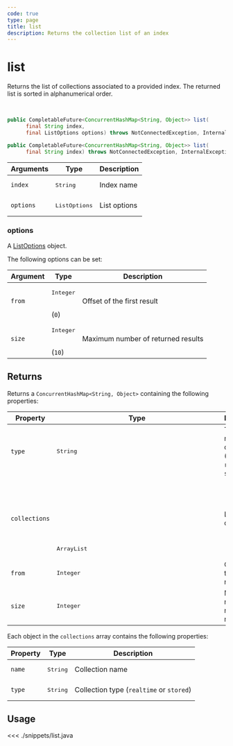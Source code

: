 ```yaml
---
code: true
type: page
title: list
description: Returns the collection list of an index
---
```


# list

Returns the list of collections associated to a provided index.
The returned list is sorted in alphanumerical order.

<br/>

```java
public CompletableFuture<ConcurrentHashMap<String, Object>> list(
      final String index,
      final ListOptions options) throws NotConnectedException, InternalException

public CompletableFuture<ConcurrentHashMap<String, Object>> list(
      final String index) throws NotConnectedException, InternalException
```


| Arguments | Type                   | Description   |
| --------- | ---------------------- | ------------- |
| `index`   | <pre>String</pre>      | Index name    |
| `options` | <pre>ListOptions</pre> | List options |

### options

A [ListOptions](/sdk/java/3/core-classes/list-options) object.

The following options can be set:

| Argument   | Type                             | Description                                                                  |
| ---------- | -------------------------------- | ---------------------------------------------------------------------------- |
| `from`     | <pre>Integer</pre> <br/>(`0`)    | Offset of the first result                                                   |
| `size`     | <pre>Integer</pre> <br/>(`10`)   | Maximum number of returned results                                           |

## Returns

Returns a `ConcurrentHashMap<String, Object>` containing the following properties:

| Property      | Type                | Description                                                        |
| ------------- | ------------------- | ------------------------------------------------------------------ |
| `type`        | <pre>String</pre>   | Types of returned collections <br/>(`all`, `realtime` or `stored`) |
| `collections` | <pre>ArrayList<Object></pre> | List of collections                                                |
| `from`        | <pre>Integer</pre>   | Offset of the first result                                         |
| `size`        | <pre>Integer</pre>   | Maximum number of returned results                                 |

Each object in the `collections` array contains the following properties:

| Property | Type              | Description                              |
| -------- | ----------------- | ---------------------------------------- |
| `name`   | <pre>String</pre> | Collection name                          |
| `type`   | <pre>String</pre> | Collection type (`realtime` or `stored`) |

## Usage

<<< ./snippets/list.java